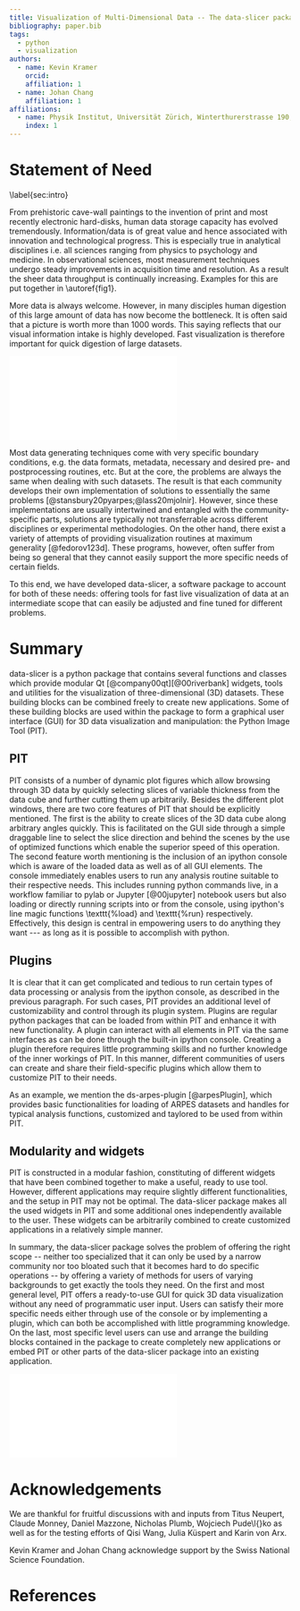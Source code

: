 ```yaml
---
title: Visualization of Multi-Dimensional Data -- The data-slicer package
bibliography: paper.bib
tags:
  - python
  - visualization
authors:
  - name: Kevin Kramer
    orcid:
    affiliation: 1
  - name: Johan Chang
    affiliation: 1
affiliations:
  - name: Physik Institut, Universität Zürich, Winterthurerstrasse 190, CH-8057 Zürich, Switzerland
    index: 1
---
```


# Statement of Need
\label{sec:intro}

From prehistoric cave-wall paintings to the invention of print and most 
recently electronic hard-disks, human data storage capacity has evolved 
tremendously.
Information/data is of great value and hence associated with innovation and 
technological progress.
This is especially true in analytical disciplines i.e. all sciences ranging 
from physics to psychology and medicine.
In observational sciences, most measurement techniques undergo steady 
improvements in acquisition time and resolution.
As a result the sheer data throughput is continually increasing.
Examples for this are put together in \autoref{fig1}.

More data is always welcome.
However, in many disciples human digestion of this large amount of data has 
now become the bottleneck.
It is often said that a picture is worth more than 1000 words.
This saying reflects that our visual information intake is highly developed.
Fast visualization is therefore important for quick digestion of large 
datasets.

![Evolution of data acquisition in the field of spectroscopy. 
(a,b) Angular photoemission electron spectroscopy (ARPES) [@wells92evidence; 
@shai13quasiparticle], 
(c,d) tunnelling spectroscopy (STS) [@giaever62tunneling; @zhang19machine], 
and (e,f) inelastic neutron scattering (INS) 
[@woods60lattice; @Wan_2020; @Bastien] spectroscopy 
techniques all started with single spectrum collection (top row).
Modern spectroscopic and scattering techniques, however, involve 
multidimensional data acquisition (bottom row).
  \label{fig1}
](fig1.pdf)

Most data generating techniques come with very specific boundary conditions, 
e.g. the data formats, metadata, necessary and desired pre- and 
postprocessing routines, etc.
But at the core, the problems are always the same when dealing with such 
datasets.
The result is that each community develops their own implementation of 
solutions to essentially the same 
problems [@stansbury20pyarpes;@lass20mjolnir].
However, since these implementations are usually intertwined and 
entangled with the community-specific parts, solutions are typically 
not transferrable across different disciplines or experimental methodologies.
On the other hand, there exist a variety of attempts of providing 
visualization routines at maximum generality [@fedorov123d].
These programs, however, often suffer from being so general that they 
cannot easily support the more specific needs of certain fields.

To this end, we have developed data-slicer, a software package to account 
for both of these needs: offering tools for fast live visualization of data 
at an intermediate scope that can easily be adjusted and fine tuned for 
different problems.

# Summary

data-slicer is a python package that contains several functions and classes which 
provide modular Qt [@company00qt][@00riverbank] widgets, tools and 
utilities for the visualization of three-dimensional (3D) datasets.
These building blocks can be combined freely to create new applications.
Some of these building blocks are used within the package to form a 
graphical user interface (GUI) for 3D data visualization and manipulation: 
the Python Image Tool (PIT).

## PIT
PIT consists of a number of dynamic plot figures which allow browsing through 
3D data by quickly selecting slices of variable thickness from the data cube 
and further cutting them up arbitrarily.
Besides the different plot windows, there are two core features of PIT that 
should be explicitly mentioned.
The first is the ability to create slices of the 3D data cube along arbitrary 
angles quickly.
This is facilitated on the GUI side through a simple draggable line to select 
the slice direction and behind the scenes by the use of optimized functions 
which enable the superior speed of this operation.
The second feature worth mentioning is the inclusion of an ipython console 
which is aware of the loaded data as well as of all GUI elements.
The console immediately enables users to run any analysis routine suitable to 
their respective needs.
This includes running python commands live, in a workflow familiar to 
pylab or Jupyter [@00jupyter] notebook users but 
also loading or directly running scripts into or from the console, using 
ipython's line magic functions \texttt{\%load} and \texttt{\%run} respectively.
Effectively, this design is central in empowering users to do anything they 
want --- as long as it is possible to accomplish with python.

## Plugins
It is clear that it can get complicated and tedious to run certain types of 
data processing or analysis from the ipython console, as described in the 
previous paragraph.
For such cases, PIT provides an additional level of customizability and 
control through its plugin system.
Plugins are regular python packages that can be loaded from within PIT and 
enhance it with new functionality.
A plugin can interact with all elements in PIT via the same interfaces as can 
be done through the built-in ipython console.
Creating a plugin therefore requires little programming skills and no further 
knowledge of the inner workings of PIT.
In this manner, different communities of users can create and share their 
field-specific plugins which allow them to customize PIT to their needs.

As an example, we mention the ds-arpes-plugin [@arpesPlugin], which provides 
basic functionalities for loading of ARPES datasets and handles for typical 
analysis functions, customized and taylored to be used from within PIT.

## Modularity and widgets

PIT is constructed in a modular fashion, constituting of different widgets 
that have been combined together to make a useful, ready to use tool.
However, different applications may require slightly different 
functionalities, and the setup in PIT may not be optimal.
The data-slicer package makes all the used widgets in PIT and some additional ones 
independently available to the user.
These widgets can be arbitrarily combined to create customized applications 
in a relatively simple manner.

In summary, the data-slicer package solves the problem of offering the right 
scope -- neither too specialized that it can only be used by a narrow community 
nor too bloated such that it becomes hard to do specific operations -- by 
offering a variety of methods for users of varying backgrounds to get exactly 
the tools they need.
On the first and most general level, PIT offers a ready-to-use GUI for quick 
3D data visualization without any need of programmatic user input.
Users can satisfy their more specific needs either through use of the console 
or by implementing a plugin, which can both be accomplished with little 
programming knowledge.
On the last, most specific level users can use and arrange the building 
blocks contained in the package to create completely new applications or 
embed PIT or other parts of the data-slicer package into an existing application.

![Schematic structural overview of the data-slicer package. 
The python image tool (PIT) is made up of differ-
ent modular building blocks. These blocks can be used to
create or enhance new applications. PIT itself can be used
directly, optionally augmented through plugins. Or it can be
embedded in external applications.
](fig2.pdf)

# Acknowledgements

We are thankful for fruitful discussions with and inputs from Titus Neupert, 
Claude Monney, Daniel Mazzone, Nicholas Plumb, Wojciech Pude\l{}ko as well as 
for the testing efforts of Qisi Wang, Julia Küspert and Karin von Arx.

Kevin Kramer and Johan Chang acknowledge support by the Swiss National 
Science Foundation.

# References
